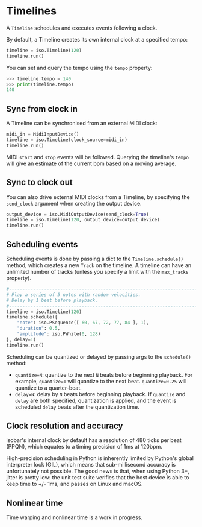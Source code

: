 # Timelines

A `Timeline` schedules and executes events following a clock.

By default, a Timeline creates its own internal clock at a specified tempo:

```python
timeline = iso.Timeline(120)
timeline.run()
```

You can set and query the tempo using the `tempo` property:

```python
>>> timeline.tempo = 140
>>> print(timeline.tempo)
140
```

## Sync from clock in

A Timeline can be synchronised from an external MIDI clock:

```python
midi_in = MidiInputDevice()
timeline = iso.Timeline(clock_source=midi_in)
timeline.run()
```

MIDI `start` and `stop` events will be followed. Querying the timeline's `tempo` will give an estimate of the current bpm based on a moving average.

## Sync to clock out

You can also drive external MIDI clocks from a Timeline, by specifying the `send_clock` argument when creating the output device.

```python
output_device = iso.MidiOutputDevice(send_clock=True)
timeline = iso.Timeline(120, output_device=output_device)
timeline.run()
```

## Scheduling events

Scheduling events is done by passing a dict to the `Timeline.schedule()` method, which creates a new `Track` on the timeline. A timeline can have an unlimited number of tracks (unless you specify a limit with the `max_tracks` property).  

```python
#--------------------------------------------------------------------------------
# Play a series of 5 notes with random velocities.
# Delay by 1 beat before playback.
#--------------------------------------------------------------------------------
timeline = iso.Timeline(120)
timeline.schedule({
    "note": iso.PSequence([ 60, 67, 72, 77, 84 ], 1),
    "duration": 0.5,
    "amplitude": iso.PWhite(0, 128)
}, delay=1)
timeline.run()
```

Scheduling can be quantized or delayed by passing args to the `schedule()` method:

- `quantize=N`: quantize to the next `N` beats before beginning playback. For example, `quantize=1` will quantize to the next beat. `quantize=0.25` will quantize to a quarter-beat.
- `delay=N`: delay by `N` beats before beginning playback. If `quantize` and `delay` are both specified, quantization is applied, and the event is scheduled `delay` beats after the quantization time.

## Clock resolution and accuracy

isobar's internal clock by default has a resolution of 480 ticks per beat (PPQN), which equates to a timing precision of 1ms at 120bpm.

High-precision scheduling in Python is inherently limited by Python's global interpreter lock (GIL), which means that sub-millisecond accuracy is unfortunately not possible. The good news is that, when using Python 3+, jitter is pretty low: the unit test suite verifies that the host device is able to keep time to +/- 1ms, and passes on Linux and macOS. 

## Nonlinear time

Time warping and nonlinear time is a work in progress.

